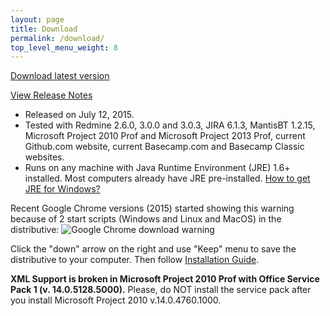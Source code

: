 ```yaml
---
layout: page
title: Download
permalink: /download/
top_level_menu_weight: 8
---
```


<a class="hvr-rectangle-out button" href="https://bitbucket.org/taskadapter/releases/downloads/taskadapter-2.10.0.zip">Download latest version</a>

[View Release Notes](/2015/07/12/taskadapter-2-10-0-support-for-redmine-3-mantisbt-1-2-15-and-latest-microsoft-project-formats)

* Released on July 12, 2015.
* Tested with Redmine 2.6.0, 3.0.0 and 3.0.3, JIRA 6.1.3, MantisBT 1.2.15, Microsoft Project 2010 Prof and Microsoft Project 2013 Prof, current Github.com website, current Basecamp.com and Basecamp Classic websites.
* Runs on any machine with Java Runtime Environment (JRE) 1.6+ installed. Most computers already have JRE pre-installed. <a href="http://java.com/download/index.jsp" target="_blank">How to get JRE for Windows?</a>

Recent Google Chrome versions (2015) started showing this warning because of 2 start scripts (Windows and Linux and MacOS) in the distributive:
![Google Chrome download warning]({{baseurl}}/images/chrome_warning.png)

Click the "down" arrow on the right and use "Keep" menu to save the distributive to your computer. Then follow [Installation Guide](/docs/task-adapter-installation).

**XML Support is broken in Microsoft Project 2010 Prof with Office Service Pack 1 (v. 14.0.5128.5000).** Please, do NOT install the service pack after you install Microsoft Project 2010 v.14.0.4760.1000.
